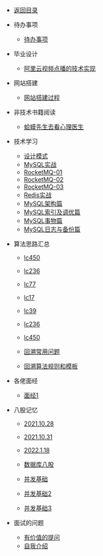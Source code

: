 <!-- _sidebar.md -->
* [返回目录](README.md)

* 待办事项

  * [待办事项](/docBlog/待办事项.md)
* 毕业设计
  * [阿里云视频点播的技术实现](/docBlog/毕业设计/阿里云视频点播的技术实现.md)
  
* 网站搭建
  * [网站搭建过程](/docBlog/网站搭建过程.md)
* 非技术书籍阅读
  * [蛤蟆先生去看心理医生](/docBlog/非技术书籍阅读/蛤蟆先生去看心理医生.md)
* 技术学习
  * [设计模式](/docBlog/技术学习/设计模式.md)
  * [MySQL实战](/docBlog/技术学习/MySQL实战/全局锁、表锁以及行锁.md)
  * [RocketMQ-01](/docBlog/技术学习/RocketMQ-01.md)
  * [RocketMQ-02](/docBlog/技术学习/RocketMQ-02.md)
  * [RocketMQ-03](/docBlog/技术学习/RocketMQ-03.md)
  * [Redis实战](/docBlog/技术学习/Redis实战篇.md)
  * [MySQL架构篇](/docBlog/MySQL高级篇/MySQL架构篇.md)
  * [MySQL索引及调优篇](/docBlog/MySQL高级篇/MySQL索引及调优篇.md)
  * [MySQL事物篇](/docBlog/MySQL高级篇/MySQL事物篇.md)
  * [MySQL日志与备份篇](/docBlog/MySQL高级篇/MySQL日志与备份篇.md)

* 算法思路汇总

  * [lc450](/docBlog/算法思路汇总/lc450.md) 

  * [lc236](/docBlog/算法思路汇总/lc236.md) 

  * [lc77](/docBlog/算法思路汇总/lc77.md) 

  * [lc17](/docBlog/算法思路汇总/lc17.md) 

  * [lc39](/docBlog/算法思路汇总/lc39.md) 

  * [lc236](/docBlog/算法思路汇总/lc236.md) 

  * [lc450](/docBlog/算法思路汇总/lc450.md) 

  * [回溯常用问题](/docBlog/算法思路汇总/回溯常用问题.md) 

  * [回溯算法规则和模板](/docBlog/算法思路汇总/回溯算法规则和模板.md) 
* 各佬面经

  * [面经1](/docBlog/优秀面经/我面面面.md)
* 八股记忆

  * [2021.10.28](/docBlog/面试准备/八股记忆/2021.10.28)

  * [2021.10.31](/docBlog/面试准备/八股记忆/2021.10.31)

  * [2022.1.18](/docBlog/面试准备/八股记忆/2022.1.18)
  * [数据库八股](/docBlog/面试准备/八股记忆/数据库记忆.md)
  * [并发基础](/docBlog/面试准备/八股记忆/并发基础.md)
  * [并发基础2](/docBlog/面试准备/八股记忆/并发基础2.md)
  * [并发基础3](/docBlog/面试准备/八股记忆/并发基础3.md)

* 面试的问题
  * [有价值的提问](/docBlog/面试准备/面试问题/有价值的提问.md)
  * [自我介绍](/docBlog/面试准备/面试问题/自我介绍.md)
    